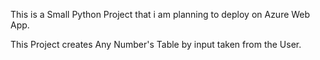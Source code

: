 This is a Small Python Project that i am planning to deploy on Azure Web App. 

This Project creates Any Number's Table by input taken from the User. 

